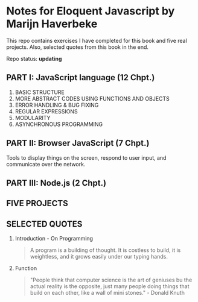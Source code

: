# Notes for Eloquent Javascript by Marijn Haverbeke

This repo contains exercises I have completed for this book and five real projects. Also, selected quotes from this book in the end.

Repo status: **updating**

## PART I: JavaScript language (12 Chpt.)

1. BASIC STRUCTURE
2. MORE ABSTRACT CODES USING FUNCTIONS AND OBJECTS
3. ERROR HANDLING & BUG FIXING
4. REGULAR EXPRESSIONS
5. MODULARITY
6. ASYNCHRONOUS PROGRAMMING

## PART II: Browser JavaScript (7 Chpt.)

Tools to display things on the screen, respond to user input, and communicate over the network.

## PART III: Node.js (2 Chpt.)

## FIVE PROJECTS

## SELECTED QUOTES

1. Introduction - On Programming
   > A program is a building of thought. It is costless to build, it is weightless, and it grows easily under our typing hands.
2. Function
   > "People think that computer science is the art of geniuses bu the actual reality is the opposite, just many people doing things that build on each other, like a wall of mini stones." - Donald Knuth
